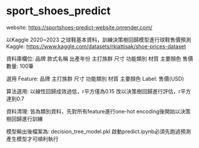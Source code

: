 # sport_shoes_predict

website: https://sportshoes-predict-website.onrender.com/

以Kaggle 2020~2023 之球鞋基本資料，訓練決策樹回歸模型進行球鞋售價預測
Kaggle: https://www.kaggle.com/datasets/rkiattisak/shoe-prices-dataset

資料庫欄位: 品牌 款式名稱 出產年份 主打族群 尺寸 功能類別 材質 主要顏色 售價 
數量: 100筆

選用 Feature: 品牌 主打族群 尺寸 功能類別 材質 主要顏色
Label: 售價(USD)

算法選用:
以線性回歸成效過低，r平方僅為0.15
改以決策樹回歸進行評估，r平方達到0.7

資料清理:
皆為類別資料，先對所有feature進行one-hot encoding後開始以決策樹回歸進行訓練

模型輸出後檔案為: decision_tree_model.pkl
啟動predict.ipynb必須先跑過預測產生模型才可順利執行
